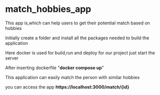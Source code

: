 # match_hobbies_app
This app is,which can help users to get their potential match based on hobbies

Initially create a folder and install all the packages needed to build the application	

Here docker is used for build,run and deploy for our project
just start the server 

After inserting dockerfile
"**docker compose up**"

This application can easily match the person with similar hobbies

you can access the app
**https://localhost:3000/match/{id}**
